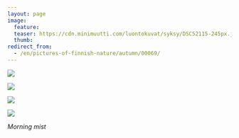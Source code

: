 ```yaml
---
layout: page
image:
  feature:
  teaser: https://cdn.minimuutti.com/luontokuvat/syksy/DSC52115-245px.jpg
  thumb:
redirect_from:
  - /en/pictures-of-finnish-nature/autumn/00069/
---
```


![](https://cdn.minimuutti.com/luontokuvat/syksy/DSC52105-800px.jpg)

![](https://cdn.minimuutti.com/luontokuvat/syksy/DSC52115-800px.jpg)

![](https://cdn.minimuutti.com/luontokuvat/syksy/DSC52136-800px.jpg)

![](https://cdn.minimuutti.com/luontokuvat/syksy/DSC52139-800px.jpg)

*Morning mist*
